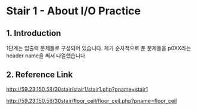 # Stair 1 - About I/O Practice
## 1. Introduction
1단계는 입출력 문제들로 구성되어 있습니다. 제가 순차적으로 푼 문제들을 p0XX라는 header name을 써서 나열했습니다.

## 2. Reference Link
<http://59.23.150.58/30stair/stair1/stair1.php?pname=stair1>

<http://59.23.150.58/30stair/floor_ceil/floor_ceil.php?pname=floor_ceil>